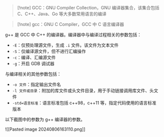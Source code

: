 >[!note] GCC：GNU Compiler Collection，GNU 编译器集合，该集合包括 C、C++、Java、Go 等大多数常用语言的编译

> [!note] gcc：GNU C Compiler，GCC 中 C 语言编译器

g++ 是 GCC 中 C++ 的编译器。编译器中与编译过程相关的参数包括：
* `-E`：仅预处理源文件，生成 `.i` 文件。该文件为文本文件
* `-S`：仅编译源文件，但不进行汇编操作
* `-c`：编译、汇编源文件
* `-g`：开启 GDB 调试器

与编译相关的其他参数包括：
* `-o 文件`：指定输出文件名
* `-l 文件或目录`：附加的库文件或头文件目录，用于手动链接调用库文件、头文件
* `-std=语言标准`：语言标准包括 c++98，c++11 等，指定代码使用的语言标准版本

以下截图中的参数为 g++ 编译器的参数。

![[Pasted image 20240806163110.png]]
